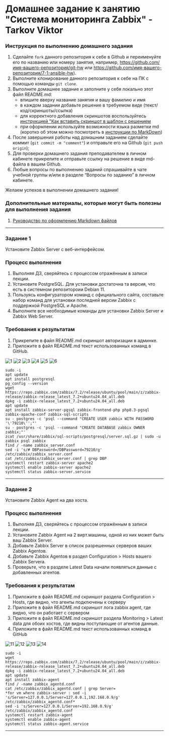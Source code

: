 # Домашнее задание к занятию "Система мониторинга Zabbix" - Tarkov Viktor


### Инструкция по выполнению домашнего задания

   1. Сделайте `fork` данного репозитория к себе в Github и переименуйте его по названию или номеру занятия, например, https://github.com/имя-вашего-репозитория/git-hw или  https://github.com/имя-вашего-репозитория/7-1-ansible-hw).
   2. Выполните клонирование данного репозитория к себе на ПК с помощью команды `git clone`.
   3. Выполните домашнее задание и заполните у себя локально этот файл README.md:
      - впишите вверху название занятия и вашу фамилию и имя
      - в каждом задании добавьте решение в требуемом виде (текст/код/скриншоты/ссылка)
      - для корректного добавления скриншотов воспользуйтесь [инструкцией "Как вставить скриншот в шаблон с решением](https://github.com/netology-code/sys-pattern-homework/blob/main/screen-instruction.md)
      - при оформлении используйте возможности языка разметки md (коротко об этом можно посмотреть в [инструкции  по MarkDown](https://github.com/netology-code/sys-pattern-homework/blob/main/md-instruction.md))
   4. После завершения работы над домашним заданием сделайте коммит (`git commit -m "comment"`) и отправьте его на Github (`git push origin`);
   5. Для проверки домашнего задания преподавателем в личном кабинете прикрепите и отправьте ссылку на решение в виде md-файла в вашем Github.
   6. Любые вопросы по выполнению заданий спрашивайте в чате учебной группы и/или в разделе “Вопросы по заданию” в личном кабинете.
   
Желаем успехов в выполнении домашнего задания!
   
### Дополнительные материалы, которые могут быть полезны для выполнения задания

1. [Руководство по оформлению Markdown файлов](https://gist.github.com/Jekins/2bf2d0638163f1294637#Code)

---

### Задание 1

Установите Zabbix Server с веб-интерфейсом.

### Процесс выполнения

   1. Выполняя ДЗ, сверяйтесь с процессом отражённым в записи лекции.
   2. Установите PostgreSQL. Для установки достаточна та версия, что есть в системном репозитороии Debian 11.
   3. Пользуясь конфигуратором команд с официального сайта, составьте набор команд для установки последней версии Zabbix с поддержкой PostgreSQL и Apache.
   4. Выполните все необходимые команды для установки Zabbix Server и Zabbix Web Server.

### Требования к результатам

   1. Прикрепите в файл README.md скриншот авторизации в админке.
   2. Приложите в файл README.md текст использованных команд в GitHub.

![1](img/1.png)
![2](img/2.png)
![3](img/3.png)
![4](img/4.png)
![5](img/5.png)
![6](img/6.png)

    sudo -i
    apt update 
    apt install postgresql
    pg_config --version
    wget https://repo.zabbix.com/zabbix/7.2/release/ubuntu/pool/main/z/zabbix-release/zabbix-release_latest_7.2+ubuntu24.04_all.deb
    dpkg -i zabbix-release_latest_7.2+ubuntu24.04_all.deb
    apt update 
    apt install zabbix-server-pgsql zabbix-frontend-php php8.3-pgsql zabbix-apache-conf zabbix-sql-scripts
    su - postgres -c 'psql --command "CREATE USER zabbix WITH PASSWORD '\'79210\'';"'
    su - postgres -c 'psql --command "CREATE DATABASE zabbix OWNER zabbix;"'
    zcat /usr/share/zabbix/sql-scripts/postgresql/server.sql.gz | sudo -u zabbix psql zabbix 
    find / -name zabbix_server.conf
    sed -i 's/# DBPassword=/DBPassword=79210/g' /etc/zabbix/zabbix_server.conf
    cat /etc/zabbix/zabbix_server.conf | grep DBP
    systemctl restart zabbix-server apache2
    systemctl enable zabbix-server apache2 
    systemctl status zabbix-server.service

---

### Задание 2

Установите Zabbix Agent на два хоста.

### Процесс выполнения

   1. Выполняя ДЗ, сверяйтесь с процессом отражённым в записи лекции.
   2. Установите Zabbix Agent на 2 вирт.машины, одной из них может быть ваш Zabbix Server.
   3. Добавьте Zabbix Server в список разрешенных серверов ваших Zabbix Agentов.
   4. Добавьте Zabbix Agentов в раздел Configuration > Hosts вашего Zabbix Servera.
   5. Проверьте, что в разделе Latest Data начали появляться данные с добавленных агентов.

### Требования к результатам

   1. Приложите в файл README.md скриншот раздела Configuration > Hosts, где видно, что агенты подключены к серверу
   2. Приложите в файл README.md скриншот лога zabbix agent, где видно, что он работает с сервером
   3. Приложите в файл README.md скриншот раздела Monitoring > Latest data для обоих хостов, где видны поступающие от агентов данные.
   4. Приложите в файл README.md текст использованных команд в GitHub

![11](img/11.png)
![12](img/12.png)
![13](img/13.png)
![14](img/14.png)

    sudo -i
    wget https://repo.zabbix.com/zabbix/7.2/release/ubuntu/pool/main/z/zabbix-release/zabbix-release_latest_7.2+ubuntu24.04_all.deb
    dpkg -i zabbix-release_latest_7.2+ubuntu24.04_all.deb
    apt update
    apt install zabbix-agent
    find / -name zabbix_agentd.conf
    cat /etc/zabbix/zabbix_agentd.conf | grep Server=
    *for vm where zabbix-server : sed -i 's/Server=127.0.0.1/Server=127.0.0.1,192.168.0.9/g' /etc/zabbix/zabbix_agentd.conf*
    sed -i 's/Server=127.0.0.1/Server=192.168.0.9/g' /etc/zabbix/zabbix_agentd.conf
    systemctl restart zabbix-agent
    systemctl enable zabbix-agent 
    systemctl status zabbix-agent.service 

---

